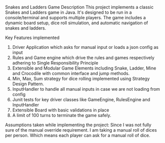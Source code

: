 Snakes and Ladders Game
Description
This project implements a classic Snakes and Ladders game in Java. It's designed to be run in a console/terminal and supports multiple players. The game includes a dynamic board setup, dice roll simulation, and automatic navigation of snakes and ladders.

Key Features implemented
1. Driver Application which asks for manual input or loads a json config as input
2. Rules and Game engine which drive the rules and games respectively adhering to Single Responsibility Principle
3. Extensible and Modular Game Elements including Snake, Ladder, Mine and Crocodile with common interface and jump methods.
4. Min, Max, Sum strategy for dice rolling implemented using Strategy Design Pattern.
5. InputHandler to handle all manual inputs in case we are not loading from config
6. Junit tests for key driver classes like GameEngine, RulesEngine and InputHandler
7. Extensible Board with basic validations in place
8. A limit of 100 turns to terminate the game safely.

Assumptions taken while implementing the project:
Since I was not fully sure of the manual override requirement. I am taking a manual roll of dices per person. Which means each player can
ask for a manual roll of dice.
